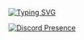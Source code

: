 [![Typing SVG](https://readme-typing-svg.herokuapp.com?color=%2336BCF7&size=25&center=true&lines=Hello+(%E2%89%A7%E2%96%BD%E2%89%A6)%2F;Im+Daniel4-scratch+%D9%A9(%EF%BD%A1%E2%80%A2%CF%89%E2%80%A2%EF%BD%A1)%D9%88;Bye!+%7C%EF%BD%A5%CF%89%EF%BD%A5)](https://git.io/typing-svg)


[![Discord Presence](https://lanyard-profile-readme.vercel.app/api/853820912628269088)](https://discord.com/users/853820912628269088)

